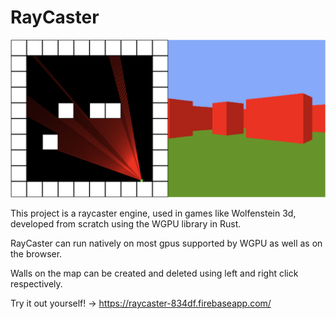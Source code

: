 # RayCaster 

![](Image.png)

This project is a raycaster engine, used in games like Wolfenstein 3d, developed from scratch using the WGPU library in Rust.

RayCaster can run natively on most gpus supported by WGPU as well as on the browser.

Walls on the map can be created and deleted using left and right click respectively.

Try it out yourself! -> https://raycaster-834df.firebaseapp.com/


